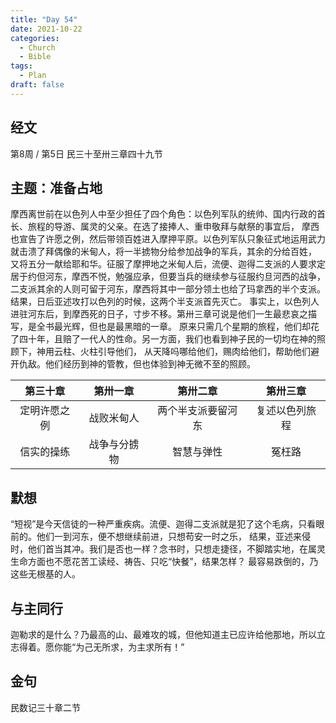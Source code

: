 ```yaml
---
title: "Day 54"
date: 2021-10-22
categories:
  - Church
  - Bible
tags:
  - Plan
draft: false
---
```


## 经文
第8周 / 第5日 民三十至卅三章四十九节

## 主题：准备占地
摩西离世前在以色列人中至少担任了四个角色：以色列军队的统帅、国内行政的首长、旅程的导游、属灵的父亲。在选了接捧人、重申敬拜与献祭的事宜后，
摩西也宣告了许愿之例，然后带领百姓进入摩押平原。以色列军队只象征式地运用武力就击溃了拜偶像的米甸人，将一半掳物分给参加战争的军兵，其余的分给百姓，
又将五分一献给耶和华。征服了摩押地之米甸人后，流便、迦得二支派的人要求定居于约但河东，摩西不悦，勉强应承，但要当兵的继续参与征服约旦河西的战争，
二支派其余的人则可留于河东，摩西将其中一部分领土也给了玛拿西的半个支派。结果，日后亚述攻打以色列的时候，这两个半支派首先灭亡。
事实上，以色列人进驻河东后，到摩西死的日子，寸步不移。第卅三章可说是他们一生最悲哀之描写，是全书最光辉，但也是最黑暗的一章。
原来只需几个星期的旅程，他们却花了四十年，且赔了一代人的性命。另一方面，我们也看到神子民的一切均在神的照顾下，神用云柱、火柱引导他们，
从天降吗哪给他们，赐肉给他们，帮助他们避开仇敌。他们经历到神的管教，但也体验到神无微不至的照顾。

| 第三十章   | 第卅一章   | 第卅二章      | 第卅三章    |
| :------: | :------: | :---------: | :-------: |
| 定明许愿之例 | 战败米甸人  | 两个半支派要留河东 | 复述以色列旅程 |
| 信实的操练  | 战争与分掳物 | 智慧与弹性     | 冤枉路     |

## 默想
“短视”是今天信徒的一种严重疾病。流便、迦得二支派就是犯了这个毛病，只看眼前的。他们一到河东，便不想继续前进，只想苟安一时之乐，
结果，亚述来侵时，他们首当其冲。我们是否也一样？念书时，只想走捷径，不脚踏实地，在属灵生命方面也不愿花苦工读经、祷告、只吃“快餐”，结果怎样？
最容易跌倒的，乃这些无根基的人。

## 与主同行
迦勒求的是什么？乃最高的山、最难攻的城，但他知道主已应许给他那地，所以立志得着。愿你能“为己无所求，为主求所有！”

## 金句
民数记三十章二节

[comment]: <> (## 附录)

